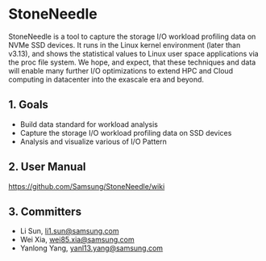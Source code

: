 # StoneNeedle


StoneNeedle is a tool to capture the storage I/O workload profiling data on NVMe SSD devices. It runs in the Linux kernel environment (later than v3.13), and shows the statistical values to Linux user space applications via the proc file system. We hope, and expect, that these techniques and data will enable many further I/O optimizations to extend HPC and Cloud computing in datacenter into the exascale era and beyond.

## 1. Goals
- Build data standard for workload analysis
- Capture the storage I/O workload profiling data on SSD devices
- Analysis and visualize various of I/O Pattern

## 2. User Manual
https://github.com/Samsung/StoneNeedle/wiki

## 3. Committers
- Li Sun, li1.sun@samsung.com
- Wei Xia, wei85.xia@samsung.com
- Yanlong Yang, yanl13.yang@samsung.com
